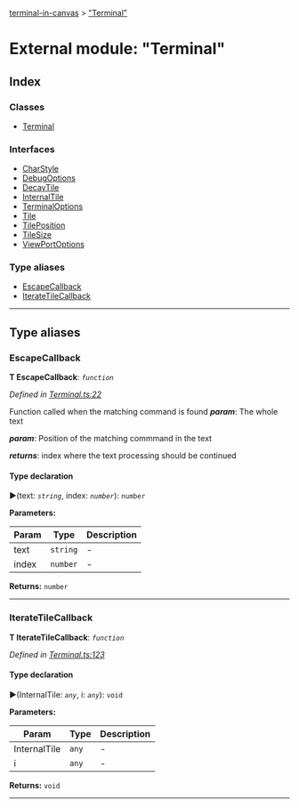 [terminal-in-canvas](../README.md) > ["Terminal"](../modules/_terminal_.md)



# External module: "Terminal"

## Index

### Classes

* [Terminal](../classes/_terminal_.terminal.md)


### Interfaces

* [CharStyle](../interfaces/_terminal_.charstyle.md)
* [DebugOptions](../interfaces/_terminal_.debugoptions.md)
* [DecayTile](../interfaces/_terminal_.decaytile.md)
* [InternalTile](../interfaces/_terminal_.internaltile.md)
* [TerminalOptions](../interfaces/_terminal_.terminaloptions.md)
* [Tile](../interfaces/_terminal_.tile.md)
* [TilePosition](../interfaces/_terminal_.tileposition.md)
* [TileSize](../interfaces/_terminal_.tilesize.md)
* [ViewPortOptions](../interfaces/_terminal_.viewportoptions.md)


### Type aliases

* [EscapeCallback](_terminal_.md#escapecallback)
* [IterateTileCallback](_terminal_.md#iteratetilecallback)



---
## Type aliases
<a id="escapecallback"></a>

###  EscapeCallback

**Τ EscapeCallback**:  *`function`* 

*Defined in [Terminal.ts:22](https://github.com/danikaze/terminal-in-canvas/blob/04a5bae/src/Terminal.ts#L22)*



Function called when the matching command is found
*__param__*: The whole text

*__param__*: Position of the matching commmand in the text

*__returns__*: index where the text processing should be continued


#### Type declaration
►(text: *`string`*, index: *`number`*): `number`



**Parameters:**

| Param | Type | Description |
| ------ | ------ | ------ |
| text | `string`   |  - |
| index | `number`   |  - |





**Returns:** `number`






___

<a id="iteratetilecallback"></a>

###  IterateTileCallback

**Τ IterateTileCallback**:  *`function`* 

*Defined in [Terminal.ts:123](https://github.com/danikaze/terminal-in-canvas/blob/04a5bae/src/Terminal.ts#L123)*


#### Type declaration
►(InternalTile: *`any`*, i: *`any`*): `void`



**Parameters:**

| Param | Type | Description |
| ------ | ------ | ------ |
| InternalTile | `any`   |  - |
| i | `any`   |  - |





**Returns:** `void`






___


